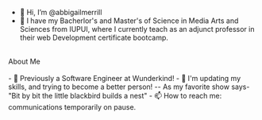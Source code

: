 - 👋 Hi, I’m @abbigailmerrill
- 👀 I have my Bacherlor's and  Master's of Science in Media Arts and Sciences from IUPUI, where I currently teach as an adjunct professor in their web Development certificate bootcamp. 
<br>
About Me
<br><br>
- 🌱 Previously a Software Engineer at Wunderkind!
- 💞️ I'm updating my skills, and trying to become a better person!
-- As my favorite show says- "Bit by bit the little blackbird builds a nest"
- 📫 How to reach me: communications temporarily on pause. 
